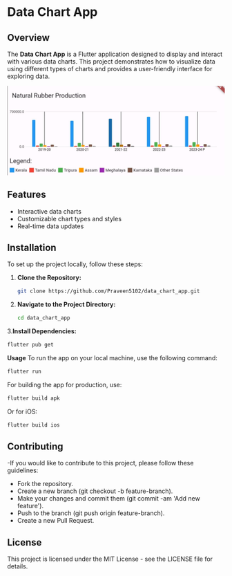 # Data Chart App

## Overview

The **Data Chart App** is a Flutter application designed to display and interact with various data charts. This project demonstrates how to visualize data using different types of charts and provides a user-friendly interface for exploring data.

![Sample Output](https://github.com/Praveen5102/data_chart_app/blob/main/assests/sample%20app%20pic.jpeg)

## Features

- Interactive data charts
- Customizable chart types and styles
- Real-time data updates

## Installation

To set up the project locally, follow these steps:

1. **Clone the Repository:**

   ```bash
   git clone https://github.com/Praveen5102/data_chart_app.git

2. **Navigate to the Project Directory:**
   ```bash
   cd data_chart_app
   
3.**Install Dependencies:**
   ```bash
   flutter pub get
 ```
**Usage**
   To run the app on your local machine, use the following command:
   ```bash
   flutter run
   ```
   For building the app for production, use:
   ```bash
   flutter build apk
   ```
   Or for iOS:
   ```bash
   flutter build ios
   ```
## Contributing
   -If you would like to contribute to this project, please follow these guidelines:

   - Fork the repository.
   - Create a new branch (git checkout -b feature-branch).
   - Make your changes and commit them (git commit -am 'Add new feature').
   - Push to the branch (git push origin feature-branch).
   - Create a new Pull Request.

## License
   This project is licensed under the MIT License - see the LICENSE file for details.



   







   
